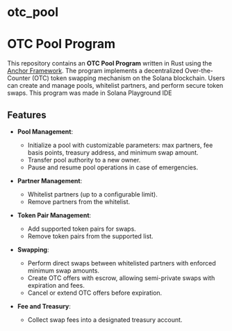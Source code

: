 # otc_pool

# OTC Pool Program

This repository contains an **OTC Pool Program** written in Rust using the [Anchor Framework](https://book.anchor-lang.com/). The program implements a decentralized Over-the-Counter (OTC) token swapping mechanism on the Solana blockchain. Users can create and manage pools, whitelist partners, and perform secure token swaps. This program was made in Solana Playground IDE 

## Features

- **Pool Management**:
  - Initialize a pool with customizable parameters: max partners, fee basis points, treasury address, and minimum swap amount.
  - Transfer pool authority to a new owner.
  - Pause and resume pool operations in case of emergencies.

- **Partner Management**:
  - Whitelist partners (up to a configurable limit).
  - Remove partners from the whitelist.

- **Token Pair Management**:
  - Add supported token pairs for swaps.
  - Remove token pairs from the supported list.

- **Swapping**:
  - Perform direct swaps between whitelisted partners with enforced minimum swap amounts.
  - Create OTC offers with escrow, allowing semi-private swaps with expiration and fees.
  - Cancel or extend OTC offers before expiration.

- **Fee and Treasury**:
  - Collect swap fees into a designated treasury account.
